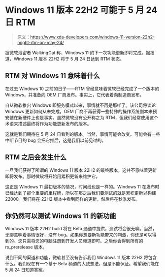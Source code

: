 # Windows 11 版本 22H2 可能于 5 月 24 日 RTM

> 原文：<https://www.xda-developers.com/windows-11-version-22h2-might-rtm-on-may-24/>

据微软泄密者 WalkingCat 称，Windows 11 的下一次功能更新即将完成。据报道，Windows 11 版本 22H2 将于 5 月 24 日达到 RTM 状态。

## RTM 对 Windows 11 意味着什么

在过去 Windows 10 之前的日子——RTM 曾经意味着微软已经完成了一个版本的 Windows，并准备向 OEM 厂商发布。事实上，它代表着向制造商发布。

自从微软推出 Windows 即服务模式以来，事情就不再是那样了。该公司将谈论 Windows 更新如何从未完成，OEM 厂商不再获得一些特殊的操作系统副本来预安装在新硬件上也是事实。虽然微软没有公开称之为 RTM，但我们经常使用这个术语来描述最终将作为功能更新发布的版本。

这就是我们期待在 5 月 24 日看到的版本。当然，事情可能会改变。可能会有一些中断节目的 bug 会把它推后，这是我们以前见过的。

## RTM 之后会发生什么

一旦我们获得了所谓的 Windows 11 版本 22H2 的最终版本，这并不意味着更新即将发布。那时微软将开始用累积更新来维护它。

这正是 Windows 11 最初版本的情况，时间线也是一样的。Windows 11 在发布时已经达到了那个重要的里程碑，所以在那之后我们要测试的就是累积更新以构建 22000。我们将在 22H2 版本中看到同样的更新，然后将在秋季发布。

## 你仍然可以测试 Windows 11 的新功能

Windows 11 版本 22H2 build 将在 Beta 通道中提供，测试将会很无聊。当然，无聊意味着事情很好，没有 bug。如果你想要新功能带来的刺激，你还是可以得到的。您只需将您的电脑注册到开发人员频道即可。之后你会得到所有的 rs_prerelease 版本。

说到不同的渠道和功能，微软甚至没有告诉我们 Windows 11 版本 22H2 将包含什么。我们现在有一个基于 Beta 频道的大致想法，但是不能保证。希望我们能在 5 月 24 日知道答案。